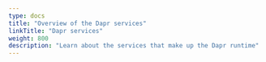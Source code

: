 ```yaml
---
type: docs
title: "Overview of the Dapr services"
linkTitle: "Dapr services"
weight: 800
description: "Learn about the services that make up the Dapr runtime"
---
```


